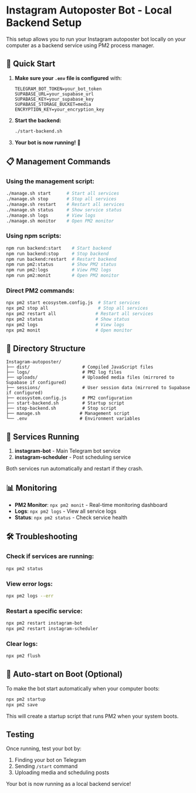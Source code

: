 # Instagram Autoposter Bot - Local Backend Setup

This setup allows you to run your Instagram autoposter bot locally on your computer as a backend service using PM2 process manager.

## 🚀 Quick Start

1. **Make sure your `.env` file is configured** with:
   ```
   TELEGRAM_BOT_TOKEN=your_bot_token
   SUPABASE_URL=your_supabase_url
   SUPABASE_KEY=your_supabase_key
   SUPABASE_STORAGE_BUCKET=media
   ENCRYPTION_KEY=your_encryption_key
   ```

2. **Start the backend:**
   ```bash
   ./start-backend.sh
   ```

3. **Your bot is now running!** 🎉

## 📋 Management Commands

### Using the management script:
```bash
./manage.sh start      # Start all services
./manage.sh stop       # Stop all services
./manage.sh restart    # Restart all services
./manage.sh status     # Show service status
./manage.sh logs       # View logs
./manage.sh monitor    # Open PM2 monitor
```

### Using npm scripts:
```bash
npm run backend:start    # Start backend
npm run backend:stop     # Stop backend
npm run backend:restart  # Restart backend
npm run pm2:status       # Show PM2 status
npm run pm2:logs         # View PM2 logs
npm run pm2:monit        # Open PM2 monitor
```

### Direct PM2 commands:
```bash
npx pm2 start ecosystem.config.js  # Start services
npx pm2 stop all                   # Stop all services
npx pm2 restart all               # Restart all services
npx pm2 status                    # Show status
npx pm2 logs                      # View logs
npx pm2 monit                     # Open monitor
```

## 📁 Directory Structure

```
Instagram-autoposter/
├── dist/                    # Compiled JavaScript files
├── logs/                    # PM2 log files
├── uploads/                 # Uploaded media files (mirrored to Supabase if configured)
├── sessions/                # User session data (mirrored to Supabase if configured)
├── ecosystem.config.js      # PM2 configuration
├── start-backend.sh         # Startup script
├── stop-backend.sh          # Stop script
├── manage.sh               # Management script
└── .env                    # Environment variables
```

## 🔧 Services Running

1. **instagram-bot** - Main Telegram bot service
2. **instagram-scheduler** - Post scheduling service

Both services run automatically and restart if they crash.

## 📊 Monitoring

- **PM2 Monitor**: `npx pm2 monit` - Real-time monitoring dashboard
- **Logs**: `npx pm2 logs` - View all service logs
- **Status**: `npx pm2 status` - Check service health

## 🛠️ Troubleshooting

### Check if services are running:
```bash
npx pm2 status
```

### View error logs:
```bash
npx pm2 logs --err
```

### Restart a specific service:
```bash
npx pm2 restart instagram-bot
npx pm2 restart instagram-scheduler
```

### Clear logs:
```bash
npx pm2 flush
```

## 🔄 Auto-start on Boot (Optional)

To make the bot start automatically when your computer boots:

```bash
npx pm2 startup
npx pm2 save
```

This will create a startup script that runs PM2 when your system boots.

##  Testing

Once running, test your bot by:
1. Finding your bot on Telegram
2. Sending `/start` command
3. Uploading media and scheduling posts

Your bot is now running as a local backend service! 
